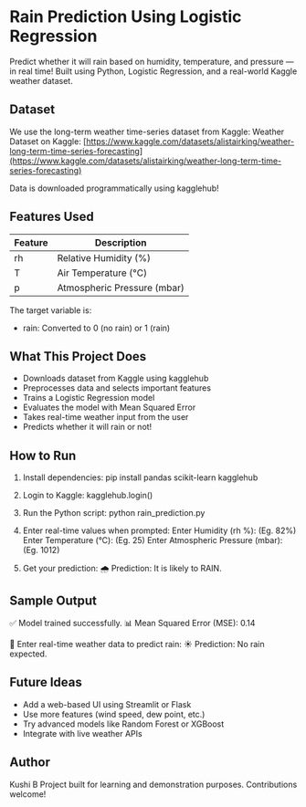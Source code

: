 # Rain Prediction Using Logistic Regression

Predict whether it will rain based on humidity, temperature, and pressure — in real time!
Built using Python, Logistic Regression, and a real-world Kaggle weather dataset.

## Dataset

We use the long-term weather time-series dataset from Kaggle:
Weather Dataset on Kaggle: [https://www.kaggle.com/datasets/alistairking/weather-long-term-time-series-forecasting](https://www.kaggle.com/datasets/alistairking/weather-long-term-time-series-forecasting)

Data is downloaded programmatically using kagglehub!

## Features Used

| Feature | Description                 |
| ------- | --------------------------- |
| rh      | Relative Humidity (%)       |
| T       | Air Temperature (°C)        |
| p       | Atmospheric Pressure (mbar) |

The target variable is:

* rain: Converted to 0 (no rain) or 1 (rain)

## What This Project Does

* Downloads dataset from Kaggle using kagglehub
* Preprocesses data and selects important features
* Trains a Logistic Regression model
* Evaluates the model with Mean Squared Error
* Takes real-time weather input from the user
* Predicts whether it will rain or not!

## How to Run

1. Install dependencies:
   pip install pandas scikit-learn kagglehub

2. Login to Kaggle:
   kagglehub.login()

3. Run the Python script:
   python rain\_prediction.py

4. Enter real-time values when prompted:
   Enter Humidity (rh %): (Eg. 82%)
   Enter Temperature (°C): (Eg. 25)
   Enter Atmospheric Pressure (mbar): (Eg. 1012)

5. Get your prediction:
   🌧️ Prediction: It is likely to RAIN.

## Sample Output

✅ Model trained successfully.
📊 Mean Squared Error (MSE): 0.14

🔎 Enter real-time weather data to predict rain:
☀️ Prediction: No rain expected.

## Future Ideas

* Add a web-based UI using Streamlit or Flask
* Use more features (wind speed, dew point, etc.)
* Try advanced models like Random Forest or XGBoost
* Integrate with live weather APIs

## Author

Kushi B
Project built for learning and demonstration purposes. Contributions welcome!
